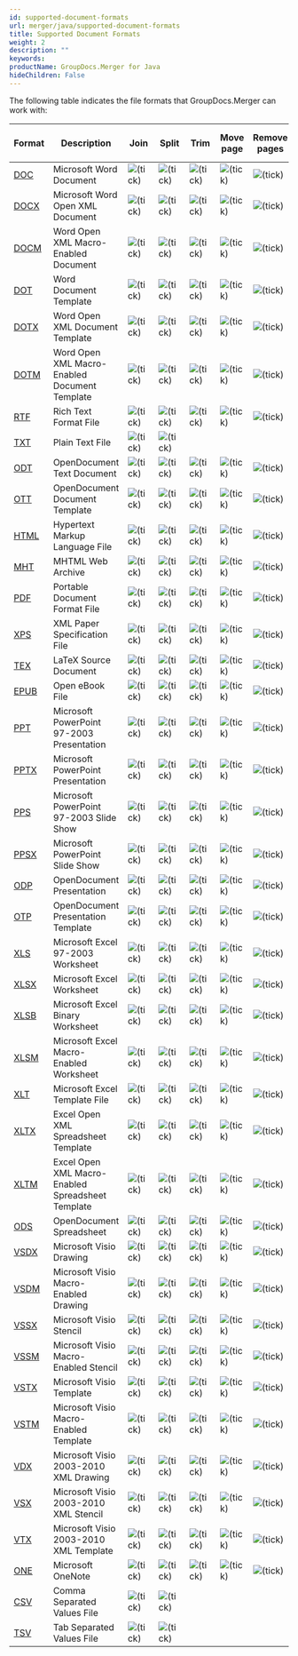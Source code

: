```yaml
---
id: supported-document-formats
url: merger/java/supported-document-formats
title: Supported Document Formats
weight: 2
description: ""
keywords: 
productName: GroupDocs.Merger for Java
hideChildren: False
---
```

The following table indicates the file formats that GroupDocs.Merger can work with:

| Format | Description | Join | Split | Trim | Move page | Remove pages | Swap pages | Change page orientation | Rotate pages |
| --- | --- | --- | --- | --- | --- | --- | --- | --- | --- |
| [DOC](https://wiki.fileformat.com/word-processing/doc/) | Microsoft Word Document | ![(tick)](merger-java/images/check.png) | ![(tick)](merger-java/images/check.png) | ![(tick)](merger-java/images/check.png) | ![(tick)](merger-java/images/check.png) | ![(tick)](merger-java/images/check.png) | ![(tick)](merger-java/images/check.png) | ![(tick)](merger-java/images/check.png) |   |
| [DOCX](https://wiki.fileformat.com/word-processing/docx/) | Microsoft Word Open XML Document | ![(tick)](merger-java/images/check.png) | ![(tick)](merger-java/images/check.png) | ![(tick)](merger-java/images/check.png) | ![(tick)](merger-java/images/check.png) | ![(tick)](merger-java/images/check.png) | ![(tick)](merger-java/images/check.png) | ![(tick)](merger-java/images/check.png) |   |
| [DOCM](https://wiki.fileformat.com/word-processing/docm/) | Word Open XML Macro-Enabled Document | ![(tick)](merger-java/images/check.png) | ![(tick)](merger-java/images/check.png) | ![(tick)](merger-java/images/check.png) | ![(tick)](merger-java/images/check.png) | ![(tick)](merger-java/images/check.png) | ![(tick)](merger-java/images/check.png) | ![(tick)](merger-java/images/check.png) |   |
| [DOT](https://wiki.fileformat.com/word-processing/dot/) | Word Document Template | ![(tick)](merger-java/images/check.png) | ![(tick)](merger-java/images/check.png) | ![(tick)](merger-java/images/check.png) | ![(tick)](merger-java/images/check.png) | ![(tick)](merger-java/images/check.png) | ![(tick)](merger-java/images/check.png) | ![(tick)](merger-java/images/check.png) |   |
| [DOTX](https://wiki.fileformat.com/word-processing/dotx/) | Word Open XML Document Template | ![(tick)](merger-java/images/check.png) | ![(tick)](merger-java/images/check.png) | ![(tick)](merger-java/images/check.png) | ![(tick)](merger-java/images/check.png) | ![(tick)](merger-java/images/check.png) | ![(tick)](merger-java/images/check.png) | ![(tick)](merger-java/images/check.png) |   |
| [DOTM](https://wiki.fileformat.com/word-processing/dotm/) | Word Open XML Macro-Enabled Document Template | ![(tick)](merger-java/images/check.png) | ![(tick)](merger-java/images/check.png) | ![(tick)](merger-java/images/check.png) | ![(tick)](merger-java/images/check.png) | ![(tick)](merger-java/images/check.png) | ![(tick)](merger-java/images/check.png) | ![(tick)](merger-java/images/check.png) |   |
| [RTF](https://wiki.fileformat.com/word-processing/rtf/) | Rich Text Format File | ![(tick)](merger-java/images/check.png) | ![(tick)](merger-java/images/check.png) | ![(tick)](merger-java/images/check.png) | ![(tick)](merger-java/images/check.png) | ![(tick)](merger-java/images/check.png) | ![(tick)](merger-java/images/check.png) | ![(tick)](merger-java/images/check.png) |   |
| [TXT](https://wiki.fileformat.com/word-processing/txt/) | Plain Text File | ![(tick)](merger-java/images/check.png) | ![(tick)](merger-java/images/check.png) |   |   |   |   |   |   |
| [ODT](https://wiki.fileformat.com/word-processing/odt/) | OpenDocument Text Document | ![(tick)](merger-java/images/check.png) | ![(tick)](merger-java/images/check.png) | ![(tick)](merger-java/images/check.png) | ![(tick)](merger-java/images/check.png) | ![(tick)](merger-java/images/check.png) | ![(tick)](merger-java/images/check.png) | ![(tick)](merger-java/images/check.png) |   |
| [OTT](https://wiki.fileformat.com/word-processing/ott/) | OpenDocument Document Template | ![(tick)](merger-java/images/check.png) | ![(tick)](merger-java/images/check.png) | ![(tick)](merger-java/images/check.png) | ![(tick)](merger-java/images/check.png) | ![(tick)](merger-java/images/check.png) | ![(tick)](merger-java/images/check.png) | ![(tick)](merger-java/images/check.png) |   |
| [HTML](https://wiki.fileformat.com/web/html/) | Hypertext Markup Language File | ![(tick)](merger-java/images/check.png) | ![(tick)](merger-java/images/check.png) | ![(tick)](merger-java/images/check.png) | ![(tick)](merger-java/images/check.png) | ![(tick)](merger-java/images/check.png) | ![(tick)](merger-java/images/check.png) | ![(tick)](merger-java/images/check.png) |   |
| [MHT](https://wiki.fileformat.com/web/mhtml/) | MHTML Web Archive | ![(tick)](merger-java/images/check.png) | ![(tick)](merger-java/images/check.png) | ![(tick)](merger-java/images/check.png) | ![(tick)](merger-java/images/check.png) | ![(tick)](merger-java/images/check.png) | ![(tick)](merger-java/images/check.png) | ![(tick)](merger-java/images/check.png) |   |
| [PDF](https://wiki.fileformat.com/view/pdf/) | Portable Document Format File | ![(tick)](merger-java/images/check.png) | ![(tick)](merger-java/images/check.png) | ![(tick)](merger-java/images/check.png) | ![(tick)](merger-java/images/check.png) | ![(tick)](merger-java/images/check.png) | ![(tick)](merger-java/images/check.png) | ![(tick)](merger-java/images/check.png) | ![(tick)](merger-java/images/check.png) |
| [XPS](https://wiki.fileformat.com/page-description-language/xps/) | XML Paper Specification File | ![(tick)](merger-java/images/check.png) | ![(tick)](merger-java/images/check.png) | ![(tick)](merger-java/images/check.png) | ![(tick)](merger-java/images/check.png) | ![(tick)](merger-java/images/check.png) | ![(tick)](merger-java/images/check.png) | ![(tick)](merger-java/images/check.png) | ![(tick)](merger-java/images/check.png) |
| [TEX](https://wiki.fileformat.com/page-description-language/tex/) | LaTeX Source Document | ![(tick)](merger-java/images/check.png) | ![(tick)](merger-java/images/check.png) | ![(tick)](merger-java/images/check.png) | ![(tick)](merger-java/images/check.png) | ![(tick)](merger-java/images/check.png) | ![(tick)](merger-java/images/check.png) | ![(tick)](merger-java/images/check.png) | ![(tick)](merger-java/images/check.png) |
| [EPUB](https://wiki.fileformat.com/ebook/epub/) | Open eBook File | ![(tick)](merger-java/images/check.png) | ![(tick)](merger-java/images/check.png) | ![(tick)](merger-java/images/check.png) | ![(tick)](merger-java/images/check.png) | ![(tick)](merger-java/images/check.png) | ![(tick)](merger-java/images/check.png) | ![(tick)](merger-java/images/check.png) | ![(tick)](merger-java/images/check.png) |
| [PPT](https://wiki.fileformat.com/presentation/ppt/) | Microsoft PowerPoint 97-2003 Presentation | ![(tick)](merger-java/images/check.png) | ![(tick)](merger-java/images/check.png) | ![(tick)](merger-java/images/check.png) | ![(tick)](merger-java/images/check.png) | ![(tick)](merger-java/images/check.png) | ![(tick)](merger-java/images/check.png) | ![(tick)](merger-java/images/check.png) |   |
| [PPTX](https://wiki.fileformat.com/presentation/pptx/) | Microsoft PowerPoint Presentation | ![(tick)](merger-java/images/check.png) | ![(tick)](merger-java/images/check.png) | ![(tick)](merger-java/images/check.png) | ![(tick)](merger-java/images/check.png) | ![(tick)](merger-java/images/check.png) | ![(tick)](merger-java/images/check.png) | ![(tick)](merger-java/images/check.png) |   |
| [PPS](https://wiki.fileformat.com/presentation/pps/) | Microsoft PowerPoint 97-2003 Slide Show | ![(tick)](merger-java/images/check.png) | ![(tick)](merger-java/images/check.png) | ![(tick)](merger-java/images/check.png) | ![(tick)](merger-java/images/check.png) | ![(tick)](merger-java/images/check.png) | ![(tick)](merger-java/images/check.png) | ![(tick)](merger-java/images/check.png) |   |
| [PPSX](https://wiki.fileformat.com/presentation/ppsx/) | Microsoft PowerPoint Slide Show | ![(tick)](merger-java/images/check.png) | ![(tick)](merger-java/images/check.png) | ![(tick)](merger-java/images/check.png) | ![(tick)](merger-java/images/check.png) | ![(tick)](merger-java/images/check.png) | ![(tick)](merger-java/images/check.png) | ![(tick)](merger-java/images/check.png) |   |
| [ODP](https://wiki.fileformat.com/presentation/odp/) | OpenDocument Presentation | ![(tick)](merger-java/images/check.png) | ![(tick)](merger-java/images/check.png) | ![(tick)](merger-java/images/check.png) | ![(tick)](merger-java/images/check.png) | ![(tick)](merger-java/images/check.png) | ![(tick)](merger-java/images/check.png) | ![(tick)](merger-java/images/check.png) |   |
| [OTP](https://wiki.fileformat.com/presentation/otp/) | OpenDocument Presentation Template | ![(tick)](merger-java/images/check.png) | ![(tick)](merger-java/images/check.png) | ![(tick)](merger-java/images/check.png) | ![(tick)](merger-java/images/check.png) | ![(tick)](merger-java/images/check.png) | ![(tick)](merger-java/images/check.png) | ![(tick)](merger-java/images/check.png) |   |
| [XLS](https://wiki.fileformat.com/spreadsheet/xls/) | Microsoft Excel 97-2003 Worksheet | ![(tick)](merger-java/images/check.png) | ![(tick)](merger-java/images/check.png) | ![(tick)](merger-java/images/check.png) | ![(tick)](merger-java/images/check.png) | ![(tick)](merger-java/images/check.png) | ![(tick)](merger-java/images/check.png) | ![(tick)](merger-java/images/check.png) |   |
| [XLSX](https://wiki.fileformat.com/spreadsheet/xlsx/) | Microsoft Excel Worksheet | ![(tick)](merger-java/images/check.png) | ![(tick)](merger-java/images/check.png) | ![(tick)](merger-java/images/check.png) | ![(tick)](merger-java/images/check.png) | ![(tick)](merger-java/images/check.png) | ![(tick)](merger-java/images/check.png) | ![(tick)](merger-java/images/check.png) |   |
| [XLSB](https://wiki.fileformat.com/spreadsheet/xlsb/) | Microsoft Excel Binary Worksheet | ![(tick)](merger-java/images/check.png) | ![(tick)](merger-java/images/check.png) | ![(tick)](merger-java/images/check.png) | ![(tick)](merger-java/images/check.png) | ![(tick)](merger-java/images/check.png) | ![(tick)](merger-java/images/check.png) | ![(tick)](merger-java/images/check.png) |   |
| [XLSM](https://wiki.fileformat.com/spreadsheet/xlsm/) | Microsoft Excel Macro-Enabled Worksheet | ![(tick)](merger-java/images/check.png) | ![(tick)](merger-java/images/check.png) | ![(tick)](merger-java/images/check.png) | ![(tick)](merger-java/images/check.png) | ![(tick)](merger-java/images/check.png) | ![(tick)](merger-java/images/check.png) | ![(tick)](merger-java/images/check.png) |   |
| [XLT](https://wiki.fileformat.com/spreadsheet/xlt/) | Microsoft Excel Template File | ![(tick)](merger-java/images/check.png) | ![(tick)](merger-java/images/check.png) | ![(tick)](merger-java/images/check.png) | ![(tick)](merger-java/images/check.png) | ![(tick)](merger-java/images/check.png) | ![(tick)](merger-java/images/check.png) | ![(tick)](merger-java/images/check.png) |   |
| [XLTX](https://wiki.fileformat.com/spreadsheet/xltx/) | Excel Open XML Spreadsheet Template | ![(tick)](merger-java/images/check.png) | ![(tick)](merger-java/images/check.png) | ![(tick)](merger-java/images/check.png) | ![(tick)](merger-java/images/check.png) | ![(tick)](merger-java/images/check.png) | ![(tick)](merger-java/images/check.png) | ![(tick)](merger-java/images/check.png) |   |
| [XLTM](https://wiki.fileformat.com/spreadsheet/xltm/) | Excel Open XML Macro-Enabled Spreadsheet Template | ![(tick)](merger-java/images/check.png) | ![(tick)](merger-java/images/check.png) | ![(tick)](merger-java/images/check.png) | ![(tick)](merger-java/images/check.png) | ![(tick)](merger-java/images/check.png) | ![(tick)](merger-java/images/check.png) | ![(tick)](merger-java/images/check.png) |   |
| [ODS](https://wiki.fileformat.com/spreadsheet/ods/) | OpenDocument Spreadsheet | ![(tick)](merger-java/images/check.png) | ![(tick)](merger-java/images/check.png) | ![(tick)](merger-java/images/check.png) | ![(tick)](merger-java/images/check.png) | ![(tick)](merger-java/images/check.png) | ![(tick)](merger-java/images/check.png) | ![(tick)](merger-java/images/check.png) |   |
| [VSDX](https://wiki.fileformat.com/image/vsdx/) | Microsoft Visio Drawing | ![(tick)](merger-java/images/check.png) | ![(tick)](merger-java/images/check.png) | ![(tick)](merger-java/images/check.png) | ![(tick)](merger-java/images/check.png) | ![(tick)](merger-java/images/check.png) | ![(tick)](merger-java/images/check.png) | ![(tick)](merger-java/images/check.png) |   |
| [VSDM](https://wiki.fileformat.com/image/vsdm/) | Microsoft Visio Macro-Enabled Drawing | ![(tick)](merger-java/images/check.png) | ![(tick)](merger-java/images/check.png) | ![(tick)](merger-java/images/check.png) | ![(tick)](merger-java/images/check.png) | ![(tick)](merger-java/images/check.png) | ![(tick)](merger-java/images/check.png) | ![(tick)](merger-java/images/check.png) |   |
| [VSSX](https://wiki.fileformat.com/image/vssx/) | Microsoft Visio Stencil | ![(tick)](merger-java/images/check.png) | ![(tick)](merger-java/images/check.png) | ![(tick)](merger-java/images/check.png) | ![(tick)](merger-java/images/check.png) | ![(tick)](merger-java/images/check.png) | ![(tick)](merger-java/images/check.png) | ![(tick)](merger-java/images/check.png) |   |
| [VSSM](https://wiki.fileformat.com/image/vssm/) | Microsoft Visio Macro-Enabled Stencil | ![(tick)](merger-java/images/check.png) | ![(tick)](merger-java/images/check.png) | ![(tick)](merger-java/images/check.png) | ![(tick)](merger-java/images/check.png) | ![(tick)](merger-java/images/check.png) | ![(tick)](merger-java/images/check.png) | ![(tick)](merger-java/images/check.png) |   |
| [VSTX](https://wiki.fileformat.com/image/vstx/) | Microsoft Visio Template | ![(tick)](merger-java/images/check.png) | ![(tick)](merger-java/images/check.png) | ![(tick)](merger-java/images/check.png) | ![(tick)](merger-java/images/check.png) | ![(tick)](merger-java/images/check.png) | ![(tick)](merger-java/images/check.png) | ![(tick)](merger-java/images/check.png) |   |
| [VSTM](https://wiki.fileformat.com/image/vstm/) | Microsoft Visio Macro-Enabled Template | ![(tick)](merger-java/images/check.png) | ![(tick)](merger-java/images/check.png) | ![(tick)](merger-java/images/check.png) | ![(tick)](merger-java/images/check.png) | ![(tick)](merger-java/images/check.png) | ![(tick)](merger-java/images/check.png) | ![(tick)](merger-java/images/check.png) |   |
| [VDX](https://wiki.fileformat.com/image/vdx/) | Microsoft Visio 2003-2010 XML Drawing | ![(tick)](merger-java/images/check.png) | ![(tick)](merger-java/images/check.png) | ![(tick)](merger-java/images/check.png) | ![(tick)](merger-java/images/check.png) | ![(tick)](merger-java/images/check.png) | ![(tick)](merger-java/images/check.png) | ![(tick)](merger-java/images/check.png) |   |
| [VSX](https://wiki.fileformat.com/image/vsx/) | Microsoft Visio 2003-2010 XML Stencil | ![(tick)](merger-java/images/check.png) | ![(tick)](merger-java/images/check.png) | ![(tick)](merger-java/images/check.png) | ![(tick)](merger-java/images/check.png) | ![(tick)](merger-java/images/check.png) | ![(tick)](merger-java/images/check.png) | ![(tick)](merger-java/images/check.png) |   |
| [VTX](https://wiki.fileformat.com/image/vtx/) | Microsoft Visio 2003-2010 XML Template | ![(tick)](merger-java/images/check.png) | ![(tick)](merger-java/images/check.png) | ![(tick)](merger-java/images/check.png) | ![(tick)](merger-java/images/check.png) | ![(tick)](merger-java/images/check.png) | ![(tick)](merger-java/images/check.png) | ![(tick)](merger-java/images/check.png) |   |
| [ONE](https://wiki.fileformat.com/note-taking/one/) | Microsoft OneNote | ![(tick)](merger-java/images/check.png) | ![(tick)](merger-java/images/check.png) | ![(tick)](merger-java/images/check.png) | ![(tick)](merger-java/images/check.png) | ![(tick)](merger-java/images/check.png) | ![(tick)](merger-java/images/check.png) | ![(tick)](merger-java/images/check.png) |   |
| [CSV](https://wiki.fileformat.com/spreadsheet/csv/) | Comma Separated Values File | ![(tick)](merger-java/images/check.png) | ![(tick)](merger-java/images/check.png) |   |   |   |   |   |   |
| [TSV](https://wiki.fileformat.com/spreadsheet/tsv/) | Tab Separated Values File | ![(tick)](merger-java/images/check.png) | ![(tick)](merger-java/images/check.png) |   |   |   |   |   |   |
